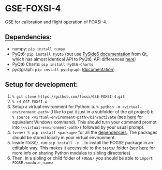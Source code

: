 # GSE-FOXSI-4
GSE for calibration and flight operation of FOXSI-4.

## [Dependencies](#dependencies):
- numpy: `pip install numpy`
- PyQt6: `pip install PyQt6` (but use [PySide6 documentation](https://doc.qt.io/qtforpython/quickstart.html) from Qt, which has almost identical API to PyQt6, API differences [here](https://www.pythonguis.com/faq/pyqt6-vs-pyside6/#:~:text=PySide6%20provides%20this%20interface%20under,defining%20and%20slots%20and%20signals))
- PyQt6 Charts: `pip install PyQt6-Charts`
- pyqtgraph: `pip install pyqtgraph` ([documentation](https://www.pyqtgraph.org/))

## Setup for development:
1. `% git clone https://github.com/foxsi/GSE-FOXSI-4.git`
2. `% cd GSE-FOXSI-4`
3. Setup a virtual environment for Python:
    a. `% python -m <virtual-environment-path>` (I like to put it just in a subfolder of the git project)
    b. `% source <virtual-environment-path>/bin/activate` (see [here](https://docs.python.org/3/library/venv.html) for equivalent Windows command). This should turn your command prompt into `(<virtual-environment-path>)` followed by your usual prompt.
4. `(venv) % pip install <package>` for all the [dependencies](#dependencies). The packages should be stored locally in your virtual environment.
5. Inside `FOGSE/`, run `pip install -e .` to install the FOGSE package in an editable way. This makes it accessible to the `tests/` folder (see [here](https://stackoverflow.com/questions/6323860/sibling-package-imports/50193944#50193944) for more info on sharing Python modules to sibling directories).
6. Then, in a sibling or child folder of `FOGSE/` you should be able to `import FOGSE.<module_name>`